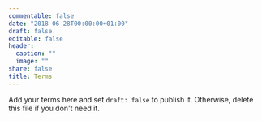 ```yaml
---
commentable: false
date: "2018-06-28T00:00:00+01:00"
draft: false
editable: false
header:
  caption: ""
  image: ""
share: false
title: Terms
---
```


Add your terms here and set `draft: false` to publish it. Otherwise, delete this file if you don't need it.
